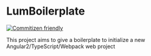 # LumBoilerplate

[![Commitizen friendly](https://img.shields.io/badge/commitizen-friendly-brightgreen.svg?style=flat-square)](http://commitizen.github.io/cz-cli/)

This project aims to give a boilerplate to initialize a new Angular2/TypeScript/Webpack web project